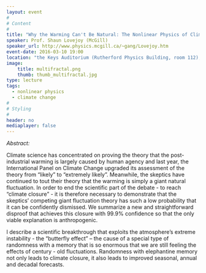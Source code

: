```yaml
---
layout: event
#
# Content
#
title: "Why the Warming Can't Be Natural: The Nonlinear Physics of Climate Closure"
speaker: Prof. Shaun Lovejoy (McGill)
speaker_url: http://www.physics.mcgill.ca/~gang/Lovejoy.htm
event-date: 2016-03-10 19:00
location: "the Keys Auditorium (Rutherford Physics Building, room 112), McGill University"
image:
    title: multifractal.png
    thumb: thumb_multifractal.jpg
type: lecture
tags:
  - nonlinear physics
  - climate change
#
# Styling
#
header: no
mediaplayer: false
---
```

*Abstract:*

Climate science has concentrated on proving the theory that the post-industrial warming is largely caused by human agency and last year, the International Panel on Climate Change upgraded its assessment of the theory from “likely” to “extremely likely”. Meanwhile, the skeptics have continued to tout their theory that the warming is simply a giant natural fluctuation. In order to end the scientific part of the debate - to reach “climate closure” - it is therefore necessary to demonstrate that the skeptics’ competing giant fluctuation theory has such a low probability that it can be confidently dismissed. We summarize a new and straightforward disproof that achieves this closure with 99.9% confidence so that the only viable explanation is anthropogenic.

I describe a scientific breakthrough that exploits the atmosphere’s extreme instability - the “butterfly effect” – the cause of a special type of randomness with a memory that is so enormous that we are still feeling the effects of century - old fluctuations. Randomness with elephantine memory not only leads to climate closure, it also leads to improved seasonal, annual and decadal forecasts.

